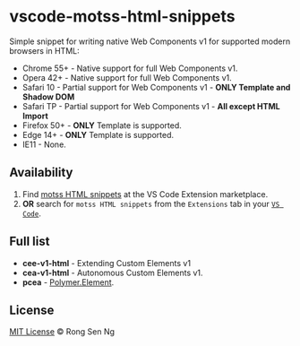 # vscode-motss-html-snippets

Simple snippet for writing native Web Components v1 for supported modern browsers in HTML:
  - Chrome 55+ - Native support for full Web Components v1.
  - Opera 42+ - Native support for full Web Components v1.
  - Safari 10 - Partial support for Web Components v1 - __ONLY Template and Shadow DOM__
  - Safari TP - Partial support for Web Components v1 - __All except HTML Import__
  - Firefox 50+ - __ONLY__ Template is supported.
  - Edge 14+ - __ONLY__ Template is supported.
  - IE11 - None.

## Availability
1. Find [motss HTML snippets](https://marketplace.visualstudio.com/items?itemName=motss.motss-html-snippets) at the VS Code Extension marketplace.
2. __OR__ search for `motss HTML snippets` from the `Extensions` tab in your [`VS Code`](https://code.visualstudio.com/).

## Full list
  - __cee-v1-html__ - Extending Custom Elements v1
  - __cea-v1-html__ - Autonomous Custom Elements v1.
  - __pcea__ - [Polymer.Element](https://www.polymer-project.org/2.0/docs/api/elements/Polymer.Element).

## License
[MIT License](http://motss.mit-license.org/) © Rong Sen Ng